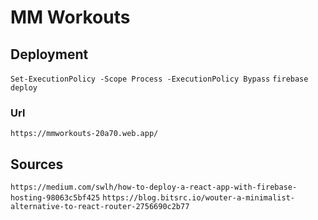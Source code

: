 # MM Workouts

## Deployment

`Set-ExecutionPolicy -Scope Process -ExecutionPolicy Bypass`
`firebase deploy`

### Url

`https://mmworkouts-20a70.web.app/`

## Sources

`https://medium.com/swlh/how-to-deploy-a-react-app-with-firebase-hosting-98063c5bf425`
`https://blog.bitsrc.io/wouter-a-minimalist-alternative-to-react-router-2756690c2b77`
